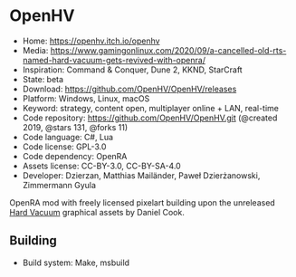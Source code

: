 # OpenHV

- Home: https://openhv.itch.io/openhv
- Media: https://www.gamingonlinux.com/2020/09/a-cancelled-old-rts-named-hard-vacuum-gets-revived-with-openra/
- Inspiration: Command & Conquer, Dune 2, KKND, StarCraft
- State: beta
- Download: https://github.com/OpenHV/OpenHV/releases
- Platform: Windows, Linux, macOS
- Keyword: strategy, content open, multiplayer online + LAN, real-time
- Code repository: https://github.com/OpenHV/OpenHV.git (@created 2019, @stars 131, @forks 11)
- Code language: C#, Lua
- Code license: GPL-3.0
- Code dependency: OpenRA
- Assets license: CC-BY-3.0, CC-BY-SA-4.0
- Developer: Dzierzan, Matthias Mailänder, Paweł Dzierżanowski, Zimmermann Gyula

OpenRA mod with freely licensed pixelart building upon the unreleased [Hard Vacuum](https://lostgarden.home.blog/2005/03/27/game-post-mortem-hard-vacuum/) graphical assets by Daniel Cook.

## Building

- Build system: Make, msbuild
